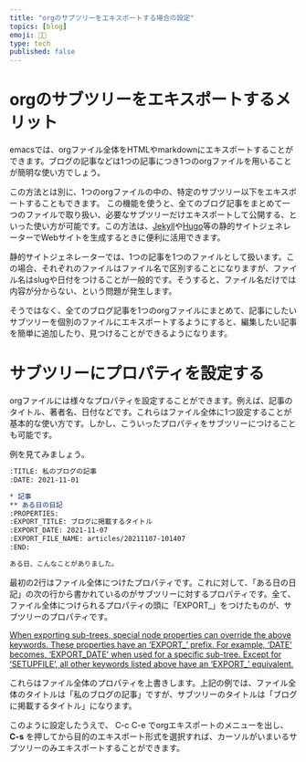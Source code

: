 ```yaml
---
title: "orgのサブツリーをエキスポートする場合の設定"
topics: [blog]
emoji: 👩‍💻
type: tech
published: false
---
```



# orgのサブツリーをエキスポートするメリット

emacsでは、orgファイル全体をHTMLやmarkdownにエキスポートすることができます。ブログの記事などは1つの記事につき1つのorgファイルを用いることが簡明な使い方でしょう。

この方法とは別に、1つのorgファイルの中の、特定のサブツリー以下をエキスポートすることもできます。 この機能を使うと、全てのブログ記事をまとめて一つのファイルで取り扱い、必要なサブツリーだけエキスポートして公開する、といった使い方が可能です。この方法は、[Jekyll](http://jekyllrb-ja.github.io/)や[Hugo](https://gohugo.io/about/)等の静的サイトジェネレーターでWebサイトを生成するときに便利に活用できます。

静的サイトジェネレーターでは、1つの記事を1つのファイルとして扱います。この場合、それぞれのファイルはファイル名で区別することになりますが、ファイル名はslugや日付をつけることが一般的です。そうすると、ファイル名だけでは内容が分からない、という問題が発生します。

そうではなく、全てのブログ記事を1つのorgファイルにまとめて、記事にしたいサブツリーを個別のファイルにエキスポートするようにすると、編集したい記事を簡単に追加したり、見つけることができるようになります。


# サブツリーにプロパティを設定する

orgファイルには様々なプロパティを設定することができます。例えば、記事のタイトル、著者名、日付などです。これらはファイル全体に1つ設定することが基本的な使い方です。しかし、こういったプロパティをサブツリーにつけることも可能です。

例を見てみましょう。

```org
:TITLE: 私のブログの記事
:DATE: 2021-11-01

* 記事
** ある日の日記
:PROPERTIES:
:EXPORT_TITLE: ブログに掲載するタイトル
:EXPORT_DATE: 2021-11-07
:EXPORT_FILE_NAME: articles/20211107-101407
:END:

ある日、こんなことがありました。
```

最初の2行はファイル全体につけたプロパティです。これに対して、「ある日の日記」の次の行から書かれているのがサブツリーに対するプロパティです。全て、ファイル全体につけられるプロパティの頭に「EXPORT\_」をつけたものが、サブツリーのプロパティです。

[When exporting sub-trees, special node properties can override the above keywords. These properties have an ‘EXPORT\_’ prefix. For example, ‘DATE’ becomes, ‘EXPORT\_DATE’ when used for a specific sub-tree. Except for ‘SETUPFILE’, all other keywords listed above have an ‘EXPORT\_’ equivalent.](https://orgmode.org/manual/Export-Settings.html)

これらはファイル全体のプロパティを上書きします。上記の例では、ファイル全体のタイトルは「私のブログの記事」ですが、サブツリーのタイトルは「ブログに掲載するタイトル」になります。

このように設定したうえで、 C-c C-e でorgエキスポートのメニューを出し、 ****C-s**** を押してから目的のエキスポート形式を選択すれば、カーソルがいまいるサブツリーのみエキスポートすることができます。
